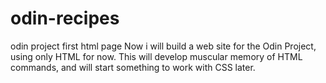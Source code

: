 # odin-recipes
odin project first html page
Now i will build a web site for the Odin Project, using only HTML for now. This will develop muscular memory of HTML commands, and will start something to work with CSS later.
